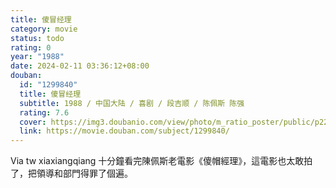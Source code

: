 ```yaml
---
title: 傻冒经理
category: movie
status: todo
rating: 0
year: "1988"
date: 2024-02-11 03:36:12+08:00
douban:
  id: "1299840"
  title: 傻冒经理
  subtitle: 1988 / 中国大陆 / 喜剧 / 段吉顺 / 陈佩斯 陈强
  rating: 7.6
  cover: https://img3.doubanio.com/view/photo/m_ratio_poster/public/p2205941173.jpg
  link: https://movie.douban.com/subject/1299840/
---
```


Via tw xiaxiangqiang 十分鐘看完陳佩斯老電影《傻帽經理》，這電影也太敢拍了，把領導和部門得罪了個遍。
